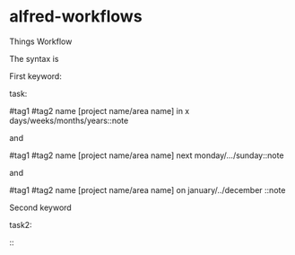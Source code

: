 # alfred-workflows




Things Workflow
 

The syntax is

First keyword:

task:

#tag1 #tag2 name [project name/area name] in x days/weeks/months/years::note

and

#tag1 #tag2 name [project name/area name] next monday/.../sunday::note

and

#tag1 #tag2 name [project name/area name] on january/../december <day as number>::note

Second keyword

task2:

<task> ::<note>

